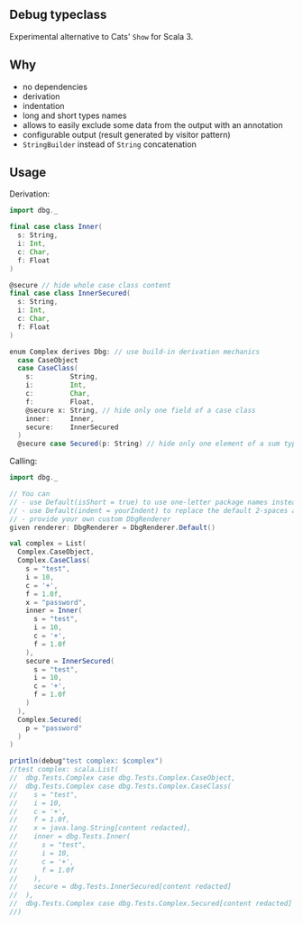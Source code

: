 ## Debug typeclass

Experimental alternative to Cats' `Show` for Scala 3.

## Why

 * no dependencies
 * derivation
 * indentation
 * long and short types names
 * allows to easily exclude some data from the output with an annotation
 * configurable output (result generated by visitor pattern)
 * `StringBuilder` instead of `String` concatenation

## Usage

Derivation:

```scala
import dbg._

final case class Inner(
  s: String,
  i: Int,
  c: Char,
  f: Float
)

@secure // hide whole case class content
final case class InnerSecured(
  s: String,
  i: Int,
  c: Char,
  f: Float
)

enum Complex derives Dbg: // use build-in derivation mechanics
  case CaseObject
  case CaseClass(
    s:         String,
    i:         Int,
    c:         Char,
    f:         Float,
    @secure x: String, // hide only one field of a case class
    inner:     Inner,
    secure:    InnerSecured
  )
  @secure case Secured(p: String) // hide only one element of a sum type
```

Calling:

```scala
import dbg._

// You can
// - use Default(isShort = true) to use one-letter package names instead of full names
// - use Default(indent = yourIndent) to replace the default 2-spaces as a single indentation
// - provide your own custom DbgRenderer
given renderer: DbgRenderer = DbgRenderer.Default()

val complex = List(
  Complex.CaseObject,
  Complex.CaseClass(
    s = "test",
    i = 10,
    c = '+',
    f = 1.0f,
    x = "password",
    inner = Inner(
      s = "test",
      i = 10,
      c = '+',
      f = 1.0f
    ),
    secure = InnerSecured(
      s = "test",
      i = 10,
      c = '+',
      f = 1.0f
    )
  ),
  Complex.Secured(
    p = "password"
  )
)

println(debug"test complex: $complex")
//test complex: scala.List(
//  dbg.Tests.Complex case dbg.Tests.Complex.CaseObject,
//  dbg.Tests.Complex case dbg.Tests.Complex.CaseClass(
//    s = "test",
//    i = 10,
//    c = '+',
//    f = 1.0f,
//    x = java.lang.String[content redacted],
//    inner = dbg.Tests.Inner(
//      s = "test",
//      i = 10,
//      c = '+',
//      f = 1.0f
//    ),
//    secure = dbg.Tests.InnerSecured[content redacted]
//  ),
//  dbg.Tests.Complex case dbg.Tests.Complex.Secured[content redacted]
//)
```
